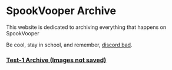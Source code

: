 # SpookVooper Archive
This website is dedicated to archiving everything that happens on SpookVooper

Be cool, stay in school, and remember, [discord bad](https://valour.gg/).

### [Test-1 Archive (Images not saved)](https://svarchive.github.io/test1.html)